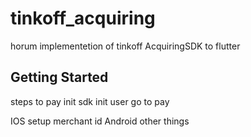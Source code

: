 # tinkoff_acquiring

horum implementetion of tinkoff AcquiringSDK to flutter



## Getting Started

steps to pay
init sdk
init user
go to pay

 IOS
    setup merchant id
 Android
    other things